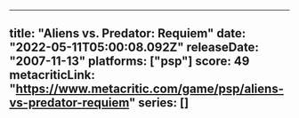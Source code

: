 
---
title: "Aliens vs. Predator: Requiem"
date: "2022-05-11T05:00:08.092Z"
releaseDate: "2007-11-13"
platforms: ["psp"]
score: 49
metacriticLink: "https://www.metacritic.com/game/psp/aliens-vs-predator-requiem"
series: []
---
